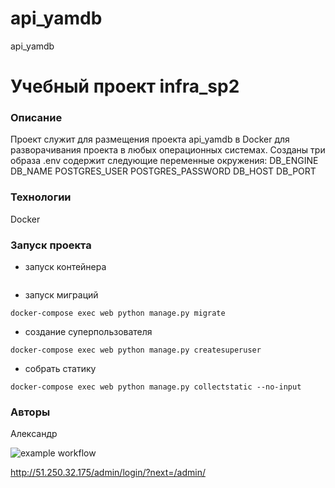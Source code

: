 # api_yamdb
api_yamdb
# Учебный проект infra_sp2
### Описание
Проект служит для размещения проекта api_yamdb в Docker для разворачивания проекта в любых операционных системах.
Созданы три образа
.env содержит следующие переменные окружения:
DB_ENGINE
DB_NAME
POSTGRES_USER
POSTGRES_PASSWORD
DB_HOST
DB_PORT
### Технологии
Docker
### Запуск проекта 
- запуск контейнера 
```docker-compose up -d --build
```  
- запуск миграций
``` 
docker-compose exec web python manage.py migrate
```
- создание суперпользователя
```
docker-compose exec web python manage.py createsuperuser 
```
- собрать статику
```
docker-compose exec web python manage.py collectstatic --no-input 
```

### Авторы
Александр


![example workflow](https://github.com/DovganHub/yamdb_final/actions/workflows/yamdb_workflow.yml/badge.svg)


http://51.250.32.175/admin/login/?next=/admin/